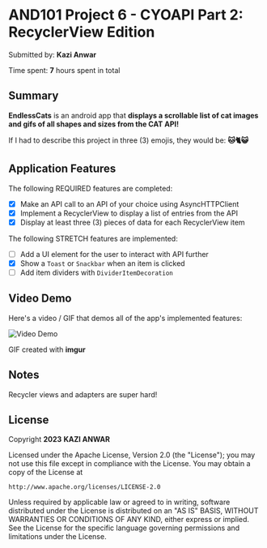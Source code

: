 # AND101 Project 6 - CYOAPI Part 2: RecyclerView Edition

Submitted by: **Kazi Anwar**

Time spent: **7** hours spent in total

## Summary

**EndlessCats** is an android app that **displays a scrollable list of cat images and gifs of all shapes and sizes from the CAT API!**

If I had to describe this project in three (3) emojis, they would be: **🐱🐈😺**

## Application Features

The following REQUIRED features are completed:

- [X] Make an API call to an API of your choice using AsyncHTTPClient
- [X] Implement a RecyclerView to display a list of entries from the API
- [X] Display at least three (3) pieces of data for each RecyclerView item

The following STRETCH features are implemented:

- [ ] Add a UI element for the user to interact with API further
- [X] Show a `Toast` or `Snackbar` when an item is clicked
- [ ] Add item dividers with `DividerItemDecoration`

## Video Demo

Here's a video / GIF that demos all of the app's implemented features:

<img src='https://i.imgur.com/w5MmMGE.gif' title='Video Demo' width='' alt='Video Demo' />

GIF created with **imgur**

## Notes

Recycler views and adapters are super hard!

## License

Copyright **2023** **KAZI ANWAR**

Licensed under the Apache License, Version 2.0 (the "License");
you may not use this file except in compliance with the License.
You may obtain a copy of the License at

    http://www.apache.org/licenses/LICENSE-2.0

Unless required by applicable law or agreed to in writing, software
distributed under the License is distributed on an "AS IS" BASIS,
WITHOUT WARRANTIES OR CONDITIONS OF ANY KIND, either express or implied.
See the License for the specific language governing permissions and
limitations under the License.
